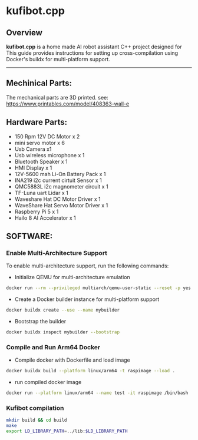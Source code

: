 # kufibot.cpp

## Overview
**kufibot.cpp** is a home made AI robot assistant C++ project designed for This guide provides instructions for setting up cross-compilation using Docker's buildx for multi-platform support.

---

## Mechinical Parts:
The mechanical parts are 3D printed. see:  https://www.printables.com/model/408363-wall-e

## Hardware Parts:
* 150 Rpm 12V DC Motor x 2
* mini servo motor x 6
* Usb Camera x1
* Usb wireless microphone x 1
* Bluetooth Speaker x 1
* HMI Display x 1
* 12V-5600 mah Li-On Battery Pack x 1
* INA219 i2c current cirtuit Sensor x 1
* QMC5883L i2c magnometer circuit x 1
* TF-Luna uart Lidar x 1
* Waveshare Hat DC Motor Driver x 1
* WaveShare Hat Servo Motor Driver x 1
* Raspberry Pi 5 x 1
* Hailo 8 AI Accelerator x 1

## SOFTWARE:
### Enable Multi-Architecture Support
To enable multi-architecture support, run the following commands:

* Initialize QEMU for multi-architecture emulation
```bash
docker run --rm --privileged multiarch/qemu-user-static --reset -p yes
```
* Create a Docker builder instance for multi-platform support
```bash
docker buildx create --use --name mybuilder
```
* Bootstrap the builder
```bash
docker buildx inspect mybuilder --bootstrap
```
### Compile and Run Arm64 Docker
* Compile docker with Dockerfile and load image
```bash
docker buildx build --platform linux/arm64 -t raspimage --load . 
```
* run compiled docker image
```bash
docker run --platform linux/arm64 --name test -it raspimage /bin/bash 
```

### Kufibot compilation
```bash
mkdir build && cd build
make
export LD_LIBRARY_PATH=../lib:$LD_LIBRARY_PATH
```
  

